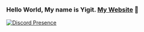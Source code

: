 ### Hello World, My name is Yigit. [My Website](https://ygtdev.com/) 👋

[![Discord Presence](https://lanyard.cnrad.dev/api/150612752610754560)](https://discord.com/users/150612752610754560)
